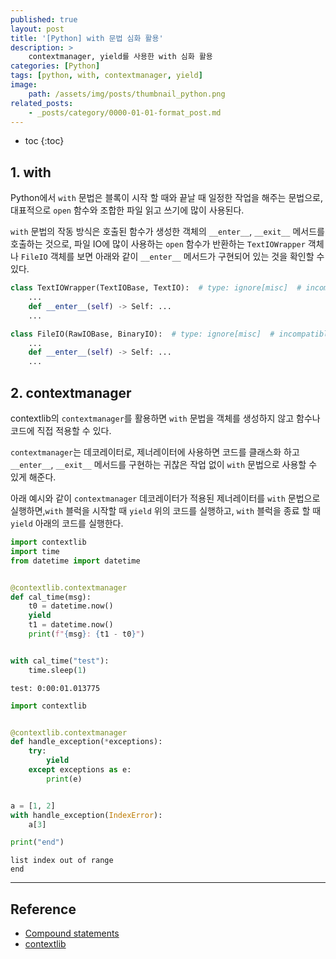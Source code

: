 ```yaml
---
published: true
layout: post
title: '[Python] with 문법 심화 활용'
description: >
    contextmanager, yield를 사용한 with 심화 활용
categories: [Python]
tags: [python, with, contextmanager, yield]
image:
    path: /assets/img/posts/thumbnail_python.png
related_posts:
    - _posts/category/0000-01-01-format_post.md
---
```

* toc
{:toc}

## 1. with

Python에서 `with` 문법은 블록이 시작 할 때와 끝날 때 일정한 작업을 해주는 문법으로, 대표적으로 `open` 함수와 조합한 파일 읽고 쓰기에 많이 사용된다.  

`with` 문법의 작동 방식은 호출된 함수가 생성한 객체의 `__enter__`, `__exit__` 메서드를 호출하는 것으로, 파일 IO에 많이 사용하는 `open` 함수가 반환하는 `TextIOWrapper` 객체나 `FileIO` 객체를 보면 아래와 같이 `__enter__` 메서드가 구현되어 있는 것을 확인할 수 있다.  


```python
class TextIOWrapper(TextIOBase, TextIO):  # type: ignore[misc]  # incompatible definitions of write in the base classes
    ...
    def __enter__(self) -> Self: ...
    ...
```

```python
class FileIO(RawIOBase, BinaryIO):  # type: ignore[misc]  # incompatible definitions of writelines in the base classes
    ...
    def __enter__(self) -> Self: ...
    ...
```

## 2. contextmanager

contextlib의 `contextmanager`를 활용하면 `with` 문법을 객체를 생성하지 않고 함수나 코드에 직접 적용할 수 있다.  

`contextmanager`는 데코레이터로, 제너레이터에 사용하면 코드를 클래스화 하고 `__enter__`, `__exit__` 메서드를 구현하는 귀찮은 작업 없이 `with` 문법으로 사용할 수 있게 해준다.  

아래 예시와 같이 `contextmanager` 데코레이터가 적용된 제너레이터를 `with` 문법으로 실행하면,`with` 블럭을 시작할 때 `yield` 위의 코드를 실행하고, `with` 블럭을 종료 할 때 `yield` 아래의 코드를 실행한다.  

```python
import contextlib
import time
from datetime import datetime


@contextlib.contextmanager
def cal_time(msg):
    t0 = datetime.now()
    yield
    t1 = datetime.now()
    print(f"{msg}: {t1 - t0}")


with cal_time("test"):
    time.sleep(1)
```
```
test: 0:00:01.013775
```

```python
import contextlib


@contextlib.contextmanager
def handle_exception(*exceptions):
    try:
        yield
    except exceptions as e:
        print(e)


a = [1, 2]
with handle_exception(IndexError):
    a[3]

print("end")
```
```
list index out of range
end
```

---
## Reference
- [Compound statements](https://docs.python.org/3/reference/compound_stmts.html#the-with-statement)
- [contextlib](https://docs.python.org/3/library/contextlib.html)
